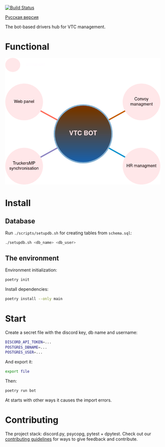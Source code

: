 [![Build Status](https://github.com/GREEN-Corporation/discord-bot/actions/workflows/checks.yml/badge.svg?branch=main)](https://github.com/GREEN-Corporation/discord-bot/actions/workflows/checks.yml)

[Русская версия](./ru-readme.md)

The bot-based drivers hub for VTC management. 

# Functional
![functional](./docs/diagram.png)

# Install
## Database
Run `./scripts/setupdb.sh` for creating tables from `schema.sql`:
```sh
./setupdb.sh <db_name> <db_user> 
```

## The environment
Environment initialization:
```sh
poetry init
```
Install dependencies:
```sh
poetry install --only main
```

# Start
Create a secret file with the discord key, db name and username:
```sh
DISCORD_API_TOKEN=...
POSTGRES_DBNAME=...
POSTGRES_USER=...
```
And export it:
```sh
export file
```
Then:
```sh
poetry run bot
```
At starts with other ways it causes the import errors.

# Contributing
The project stack: discord.py, psycopg, pytest + dpytest. Check out our 
[contributing guidelines](./contributing.md) for ways to give feedback and contribute.